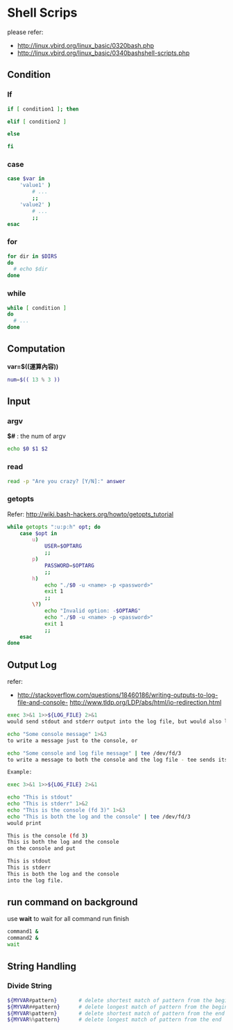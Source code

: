 Shell Scrips
============

please refer:
- http://linux.vbird.org/linux_basic/0320bash.php
- http://linux.vbird.org/linux_basic/0340bashshell-scripts.php

Condition
---------


### If

```bash
if [ condition1 ]; then

elif [ condition2 ]

else

fi
```

### case

```bash
case $var in
    'value1' )
        # ...
        ;;
    'value2' )
        # ...
        ;;
esac
```	



### for

```bash
for dir in $DIRS 
do
  # echo $dir
done
```

### while

```bash
while [ condition ] 
do
  # ...
done 
```

Computation
-----------


**var=$((運算內容))**

```bash
num=$(( 13 % 3 ))
```

Input
-----

### argv

**$#** : the num of argv 

```bash
echo $0 $1 $2
```

### read

```bash
read -p "Are you crazy? [Y/N]:" answer
```
### getopts

Refer: http://wiki.bash-hackers.org/howto/getopts_tutorial

```bash
while getopts ":u:p:h" opt; do
    case $opt in
        u)
            USER=$OPTARG
            ;;
        p)
            PASSWORD=$OPTARG
            ;;
        h)
            echo "./$0 -u <name> -p <password>"
            exit 1
            ;;
        \?)
            echo "Invalid option: -$OPTARG"
            echo "./$0 -u <name> -p <password>"
            exit 1
            ;;
    esac
done
```

Output Log
----------

refer: 
- http://stackoverflow.com/questions/18460186/writing-outputs-to-log-file-and-console- http://www.tldp.org/LDP/abs/html/io-redirection.html

```bash
exec 3>&1 1>>${LOG_FILE} 2>&1
would send stdout and stderr output into the log file, but would also leave you with fd 3 connected to the console, so you can do

echo "Some console message" 1>&3
to write a message just to the console, or

echo "Some console and log file message" | tee /dev/fd/3
to write a message to both the console and the log file - tee sends its output to both its own fd 1 (which here is the LOG_FILE) and the file you told it to write to (which here is fd 3, i.e. the console).

Example:

exec 3>&1 1>>${LOG_FILE} 2>&1

echo "This is stdout"
echo "This is stderr" 1>&2
echo "This is the console (fd 3)" 1>&3
echo "This is both the log and the console" | tee /dev/fd/3
would print

This is the console (fd 3)
This is both the log and the console
on the console and put

This is stdout
This is stderr
This is both the log and the console
into the log file.
```


run command on background
-------------------------

use **wait** to wait for all command run finish 

```bash
command1 &
command2 &
wait
```


String Handling
----------------

### Divide String

```bash
${MYVAR#pattern}       # delete shortest match of pattern from the beginning
${MYVAR##pattern}      # delete longest match of pattern from the beginning
${MYVAR%pattern}       # delete shortest match of pattern from the end
${MYVAR%%pattern}      # delete longest match of pattern from the end
```

